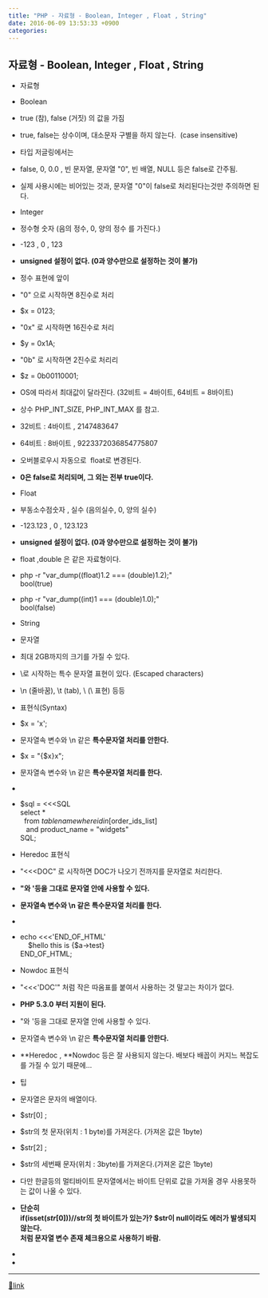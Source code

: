 ```yaml
---
title: "PHP - 자료형 - Boolean, Integer , Float , String"
date: 2016-06-09 13:53:33 +0900
categories: 
---
```

  

자료형 - Boolean, Integer , Float , String
---------------------------------------

- 자료형
- Boolean
- true (참), false (거짓) 의 값을 가짐
- true, false는 상수이며, 대소문자 구별을 하지 않는다.  (case insensitive)
- 타입 저글링에서는
- false, 0, 0.0 , 빈 문자열, 문자열 "0", 빈 배열, NULL 등은 false로 간주됨.
- 실제 사용시에는 비어있는 것과, 문자열 "0"이 false로 처리된다는것만 주의하면 된다.


- Integer
- 정수형 숫자 (음의 정수, 0, 양의 정수 를 가진다.)
- -123 , 0 , 123
- **unsigned 설정이 없다. (0과 양수만으로 설정하는 것이 불가)**
- 정수 표현에 앞이 
- "0" 으로 시작하면 8진수로 처리 
- $x = 0123;

- "0x" 로 시작하면 16진수로 처리
- $y = 0x1A;

- "0b" 로 시작하면 2진수로 처리리
- $z = 0b00110001;


- OS에 따라서 최대값이 달라진다. (32비트 = 4바이트, 64비트 = 8바이트)
- 상수 PHP_INT_SIZE, PHP_INT_MAX 를 참고.
- 32비트 : 4바이트 , 2147483647
- 64비트 : 8바이트 , 9223372036854775807

- 오버블로우시 자동으로  float로 변경된다.
- **0은 false로 처리되며, 그 외는 전부 true이다.**

- Float
- 부동소수점숫자 , 실수 (음의실수, 0, 양의 실수)
- -123.123 , 0 , 123.123
- **unsigned 설정이 없다. (0과 양수만으로 설정하는 것이 불가)**
- float ,double 은 같은 자료형이다.
- php -r "var_dump((float)1.2 === (double)1.2);"  
bool(true)
- php -r "var_dump((int)1 === (double)1.0);"  
bool(false)


- String
- 문자열
- 최대 2GB까지의 크기를 가질 수 있다.
- \로 시작하는 특수 문자열 표현이 있다. (Escaped characters)
- \n (줄바꿈), \t (tab), \\ (\ 표현) 등등

- 표현식(Syntax)
- $x = 'x';
- 문자열속 변수와 \n 같은 **특수문자열 처리를 안한다.**

- $x = "{$x}x";
- 문자열속 변수와 \n 같은 **특수문자열 처리를 한다.**

- 
- $sql = &lt;&lt;&lt;SQL  
select *  
  from $tablename  
 where id in [$order_ids_list]  
   and product_name = "widgets"  
SQL;
- Heredoc 표현식
- "&lt;&lt;&lt;DOC" 로 시작하면 DOC가 나오기 전까지를 문자열로 처리한다.
- **"와 '등을 그대로 문자열 안에 사용할 수 있다.**
- **문자열속 변수와 \n 같은 특수문자열 처리를 한다.**

- 
- echo &lt;&lt;&lt;'END_OF_HTML'  
    $hello this is {$a-&gt;test}  
END_OF_HTML;
- Nowdoc 표현식
- "&lt;&lt;&lt;'DOC'" 처럼 작은 따옴표를 붙여서 사용하는 것 말고는 차이가 없다.
- **PHP 5.3.0 부터 지원이 된다.**
- "와 '등을 그대로 문자열 안에 사용할 수 있다.
- 문자열속 변수와 \n 같은 **특수문자열 처리를 안한다.**

- **Heredoc , **Nowdoc 등은 잘 사용되지 않는다. 배보다 배꼽이 커지느 복잡도를 가질 수 있기 때문에...

- 팁
- 문자열은 문자의 배열이다.
- $str[0] ;
- $str의 첫 문자(위치 : 1 byte)를 가져온다. (가져온 값은 1byte)

- $str[2] ; 
- $str의 세번째 문자(위치 : 3byte)를 가져온다.(가져온 값은 1byte)

- 다만 한글등의 멀티바이트 문자열에서는 바이트 단위로 값을 가져올 경우 사용못하는 값이 나올 수 있다.
- **단순히   
if(isset($str[0])) //$str의 첫 바이트가 있는가? $str이 null이라도 에러가 발생되지 않는다.  
처럼 문자열 변수 존재 체크용으로 사용하기 바람.**

-   



-   





  ***
[🔗link](http://www.mins01.com/mh/tech/read/1000)